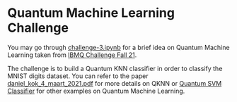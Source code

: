 # Quantum Machine Learning Challenge

You may go through <a href="https://github.com/qiskit-community/ibm-quantum-challenge-fall-2021/blob/main/content/challenge-3/challenge-3.ipynb">challenge-3.ipynb</a> for a brief idea on Quantum Machine Learning taken from <a href="https://github.com/qiskit-community/ibm-quantum-challenge-fall-2021">IBMQ Challenge Fall 21</a>.

The challenge is to build a Quantum KNN classifier in order to classify the MNIST digits dataset. You can refer to the paper <a href="daniel_kok_4_maart_2021.pdf">daniel_kok_4_maart_2021.pdf</a> for more details on QKNN or <a href="https://qiskit.org/documentation/stable/0.24/tutorials/machine_learning/01_qsvm_classification.html">Quantum SVM Classifier</a> for other examples on Quantum Machine Learning.
